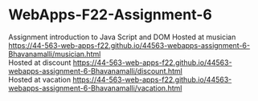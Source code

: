 # WebApps-F22-Assignment-6
Assignment introduction to Java Script and DOM
Hosted at musician  https://44-563-web-apps-f22.github.io/44563-webapps-assignment-6-Bhavanamalli/musician.html<br>
Hosted at discount https://44-563-web-apps-f22.github.io/44563-webapps-assignment-6-Bhavanamalli/discount.html<br>
Hosted at vacation https://44-563-web-apps-f22.github.io/44563-webapps-assignment-6-Bhavanamalli/vacation.html<br>
